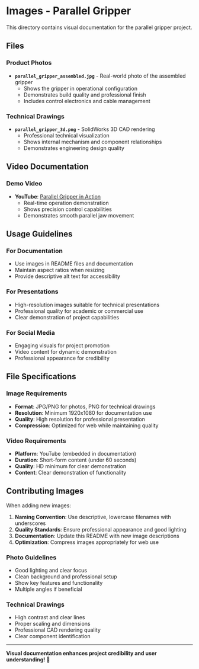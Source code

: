 # Images - Parallel Gripper

This directory contains visual documentation for the parallel gripper project.

## Files

### Product Photos
- **`parallel_gripper_assembled.jpg`** - Real-world photo of the assembled gripper
  - Shows the gripper in operational configuration
  - Demonstrates build quality and professional finish
  - Includes control electronics and cable management

### Technical Drawings
- **`parallel_gripper_3d.png`** - SolidWorks 3D CAD rendering
  - Professional technical visualization
  - Shows internal mechanism and component relationships
  - Demonstrates engineering design quality

## Video Documentation

### Demo Video
- **YouTube**: [Parallel Gripper in Action](https://youtube.com/shorts/Ss4TbO_psto?si=v6VbK91Q2vyNlbNd)
  - Real-time operation demonstration
  - Shows precision control capabilities
  - Demonstrates smooth parallel jaw movement

## Usage Guidelines

### For Documentation
- Use images in README files and documentation
- Maintain aspect ratios when resizing
- Provide descriptive alt text for accessibility

### For Presentations
- High-resolution images suitable for technical presentations
- Professional quality for academic or commercial use
- Clear demonstration of project capabilities

### For Social Media
- Engaging visuals for project promotion
- Video content for dynamic demonstration
- Professional appearance for credibility

## File Specifications

### Image Requirements
- **Format**: JPG/PNG for photos, PNG for technical drawings
- **Resolution**: Minimum 1920x1080 for documentation use
- **Quality**: High resolution for professional presentation
- **Compression**: Optimized for web while maintaining quality

### Video Requirements
- **Platform**: YouTube (embedded in documentation)
- **Duration**: Short-form content (under 60 seconds)
- **Quality**: HD minimum for clear demonstration
- **Content**: Clear demonstration of functionality

## Contributing Images

When adding new images:

1. **Naming Convention**: Use descriptive, lowercase filenames with underscores
2. **Quality Standards**: Ensure professional appearance and good lighting
3. **Documentation**: Update this README with new image descriptions
4. **Optimization**: Compress images appropriately for web use

### Photo Guidelines
- Good lighting and clear focus
- Clean background and professional setup
- Show key features and functionality
- Multiple angles if beneficial

### Technical Drawings
- High contrast and clear lines
- Proper scaling and dimensions
- Professional CAD rendering quality
- Clear component identification

---

**Visual documentation enhances project credibility and user understanding!** 📸 
